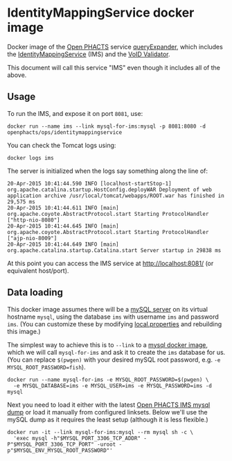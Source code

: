 # IdentityMappingService docker image

Docker image of the [Open PHACTS](http://www.openphacts.org/) service
[queryExpander](https://github.com/openphacts/queryExpander), which includes
the
[IdentityMappingService](https://github.com/openphacts/IdentityMappingService)
(IMS) and the [VoID Validator](https://github.com/openphacts/Validator).

This document will call this service "IMS" even though it includes all of the above.

## Usage

To run the IMS, and expose it on port `8081`, use:

    docker run --name ims --link mysql-for-ims:mysql -p 8081:8080 -d openphacts/ops/identitymappingservice

You can check the Tomcat logs using:

    docker logs ims

The server is initialized when the logs say something along the line of:

    20-Apr-2015 10:41:44.590 INFO [localhost-startStop-1] org.apache.catalina.startup.HostConfig.deployWAR Deployment of web application archive /usr/local/tomcat/webapps/ROOT.war has finished in 29,575 ms
    20-Apr-2015 10:41:44.611 INFO [main] org.apache.coyote.AbstractProtocol.start Starting ProtocolHandler ["http-nio-8080"]
    20-Apr-2015 10:41:44.645 INFO [main] org.apache.coyote.AbstractProtocol.start Starting ProtocolHandler ["ajp-nio-8009"]
    20-Apr-2015 10:41:44.649 INFO [main] org.apache.catalina.startup.Catalina.start Server startup in 29838 ms

At this point you can access the IMS service at [http://localhost:8081/](http://localhost:8081/) (or equivalent host/port).

## Data loading

This docker image assumes there will be a [mySQL
server](https://www.mysql.com/) on its virtual hostname `mysql`, using the
database `ims` with username `ims` and password `ims`.
(You can customize these by modifying [local.properties](local.properties)
and rebuilding this image.)

The simplest way to achieve this is to `--link` to a [mysql docker image](https://registry.hub.docker.com/_/mysql/),
which we will call `mysql-for-ims` and ask it to create the `ims` database for us. (You can replace `$(pwgen)` with 
your desired mySQL root password, e.g. `-e MYSQL_ROOT_PASSWORD=fish`).

    docker run --name mysql-for-ims -e MYSQL_ROOT_PASSWORD=$(pwgen) \
      -e MYSQL_DATABASE=ims -e MYSQL_USER=ims -e MYSQL_PASSWORD=ims -d mysql

Next you need to load it either with the latest [Open PHACTS IMS mysql
dump](http://data.openphacts.org/1.5/ims/)
or load it manually from configured linksets. Below we'll use the mySQL dump as it 
requires the least setup (although it is less flexible.)

    docker run -it --link mysql-for-ims:mysql --rm mysql sh -c \
      'exec mysql -h"$MYSQL_PORT_3306_TCP_ADDR" -P"$MYSQL_PORT_3306_TCP_PORT" -uroot -p"$MYSQL_ENV_MYSQL_ROOT_PASSWORD"'
